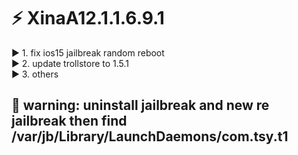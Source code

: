 # ⚡ XinaA12.1.1.6.9.1
▶️ 1. fix ios15 jailbreak random reboot    
▶️ 2. update trollstore to 1.5.1    
▶️ 3. others

## 📍 warning: uninstall jailbreak and new re jailbreak then find /var/jb/Library/LaunchDaemons/com.tsy.t1
